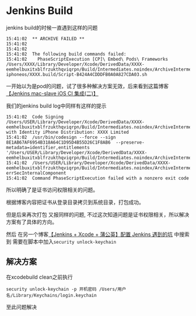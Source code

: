 # Jenkins Build

jenkins build的时候一直遇到这样的问题
```
15:41:02  ** ARCHIVE FAILED **
15:41:02  
15:41:02  
15:41:02  The following build commands failed:
15:41:02  	PhaseScriptExecution [CP]\ Embed\ Pods\ Frameworks /Users/XXXX/Library/Developer/Xcode/DerivedData/XXXX-eemhelbuxitxblfrzukthqviqrpn/Build/Intermediates.noindex/ArchiveIntermediates/ReleaseInt/IntermediateBuildFilesPath/XXXX.build/ReleaseInt-iphoneos/XXXX.build/Script-B424A4CDDDFB0A0A827CDA03.sh
```

一开始以为是pod的问题，试了很多种解决方案无效，后来看到这篇博客 [【Jenkins mac-slave iOS CI 集成(二)】](https://www.jianshu.com/p/0cca1befa847)

我们的jenkins build log中同样有这样的提示
```
15:41:02  Code Signing /Users/USER/Library/Developer/Xcode/DerivedData/XXXX-eemhelbuxitxblfrzukthqviqrpn/Build/Intermediates.noindex/ArchiveIntermediates/ReleaseInt/InstallationBuildProductsLocation/Applications/XXXX.app/Frameworks/AFNetworking.framework with Identity iPhone Distribution: XXXX Limited
15:41:02  /usr/bin/codesign --force --sign 8E1AB67AF6954B318A64C1D95D4B55D26C1F8AB6  --preserve-metadata=identifier,entitlements '/Users/USER/Library/Developer/Xcode/DerivedData/XXXX-eemhelbuxitxblfrzukthqviqrpn/Build/Intermediates.noindex/ArchiveIntermediates/ReleaseInt/InstallationBuildProductsLocation/Applications/XXXX.app/Frameworks/AFNetworking.framework'
15:41:02  /Users/USER/Library/Developer/Xcode/DerivedData/XXXX-eemhelbuxitxblfrzukthqviqrpn/Build/Intermediates.noindex/ArchiveIntermediates/ReleaseInt/InstallationBuildProductsLocation/Applications/XXXX.app/Frameworks/AFNetworking.framework: errSecInternalComponent
15:41:02  Command PhaseScriptExecution failed with a nonzero exit code
```
所以明确了是证书访问权限相关的问题。

根据博客内容把证书从登录目录拷贝到系统目录，打包成功。

但是后来再次打包 又报同样的问题, 不过这次知道问题是证书权限相关，所以解决方案有了具体的方向。

然后 在另一个博客[【Jenkins + Xcode + 蒲公英】配置 Jenkins 遇到的坑](https://www.jianshu.com/p/3e0b27d0a389) 中搜索到 需要在脚本中加入```security unlock-keychain``` 

## 解决方案

在xcodebuild clean之前执行

```security unlock-keychain -p 开机密码 /Users/用户名/Library/Keychains/login.keychain```


至此问题解决